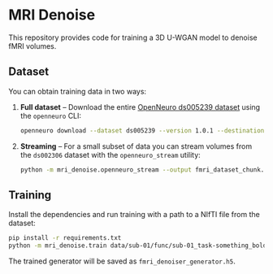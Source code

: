# MRI Denoise

This repository provides code for training a 3D U-WGAN model to denoise fMRI volumes.

## Dataset

You can obtain training data in two ways:

1. **Full dataset** – Download the entire [OpenNeuro ds005239 dataset](https://openneuro.org/datasets/ds005239/versions/1.0.1) using the `openneuro` CLI:

   ```bash
   openneuro download --dataset ds005239 --version 1.0.1 --destination data
   ```

2. **Streaming** – For a small subset of data you can stream volumes from the `ds002306` dataset with the `openneuro_stream` utility:

   ```bash
   python -m mri_denoise.openneuro_stream --output fmri_dataset_chunk.npy
   ```

## Training

Install the dependencies and run training with a path to a NIfTI file from the dataset:

```bash
pip install -r requirements.txt
python -m mri_denoise.train data/sub-01/func/sub-01_task-something_bold.nii.gz
```

The trained generator will be saved as `fmri_denoiser_generator.h5`.

